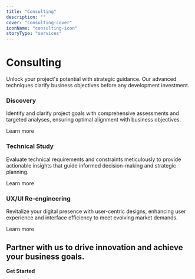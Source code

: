 ```yaml
---
title: "Consulting"
description: ""
cover: "consulting-cover"
iconName: "consulting-icon"
storyType: "services"
---
```


# Consulting

Unlock your project's potential with strategic guidance. Our advanced techniques clarify business objectives before any development investment.

### **Discovery**

Identify and clarify project goals with comprehensive assessments and targeted analyses, ensuring optimal alignment with business objectives.

Learn more

### **Technical Study**

Evaluate technical requirements and constraints meticulously to provide actionable insights that guide informed decision-making and strategic planning.

Learn more

### **UX/UI Re-engineering**

Revitalize your digital presence with user-centric designs, enhancing user experience and interface efficiency to meet evolving market demands.

Learn more

## Partner with us to drive innovation and achieve your business goals.

**Get Started**